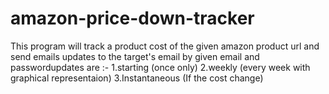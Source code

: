 # amazon-price-down-tracker
This program will track a product cost of the given amazon product url and send emails updates to the target's email by given email and passwordupdates are :- 1.starting (once only) 2.weekly (every week with graphical representaion) 3.Instantaneous (If the cost change)
